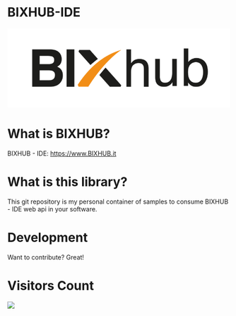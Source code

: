 # BIXHUB-IDE
[![BIXHUB](https://raw.githubusercontent.com/zanardini/BIXHUB-IDE/master/BIXHUB-Logo.png)](https://www.bixhub.it)

# What is BIXHUB?
BIXHUB - IDE: https://www.BIXHUB.it

# What is this library?
This git repository is my personal container of samples to consume BIXHUB - IDE web api in your software.

# Development
Want to contribute?
Great!

# Visitors Count
![](https://countrush-prod.azurewebsites.net/l/badge/?repository=zanardini/BIXHUB-IDE)